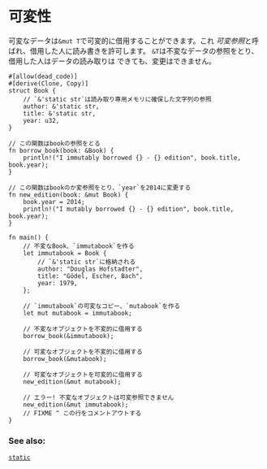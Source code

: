 # 可変性

可変なデータは`&mut T`で可変的に借用することができます。これ
*可変参照*と呼ばれ、借用した人に読み書きを許可します。
`&T`は不変なデータの参照をとり、借用した人はデータの読み取りは
できても、変更はできません。

```rust,editable,ignore,mdbook-runnable
#[allow(dead_code)]
#[derive(Clone, Copy)]
struct Book {
    // `&'static str`は読み取り専用メモリに確保した文字列の参照
    author: &'static str,
    title: &'static str,
    year: u32,
}

// この関数はbookの参照をとる
fn borrow_book(book: &Book) {
    println!("I immutably borrowed {} - {} edition", book.title, book.year);
}

// この関数はbookのか変参照をとり、`year`を2014に変更する
fn new_edition(book: &mut Book) {
    book.year = 2014;
    println!("I mutably borrowed {} - {} edition", book.title, book.year);
}

fn main() {
    // 不変なBook、`immutabook`を作る
    let immutabook = Book {
        // `&'static str`に格納される
        author: "Douglas Hofstadter",
        title: "Gödel, Escher, Bach",
        year: 1979,
    };

    // `immutabook`の可変なコピー、`mutabook`を作る
    let mut mutabook = immutabook;
    
    // 不変なオブジェクトを不変的に借用する
    borrow_book(&immutabook);

    // 可変なオブジェクトを不変的に借用する
    borrow_book(&mutabook);
    
    // 可変なオブジェクトを可変的に借用する
    new_edition(&mut mutabook);
    
    // エラー! 不変なオブジェクトは可変参照できません
    new_edition(&mut immutabook);
    // FIXME ^ この行をコメントアウトする
}
```

### See also:
[`static`][static]

[static]: ../lifetime/static_lifetime.md
